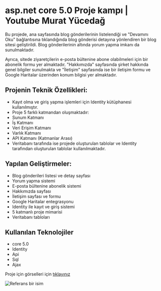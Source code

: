 # asp.net core 5.0 Proje kampı | Youtube Murat Yücedağ

Bu projede, ana sayfasında blog gönderilerinin listelendiği ve "Devamını Oku" bağlantısına tıklandığında blog gönderisi detayına yönlendiren bir blog sitesi geliştirildi. Blog gönderilerinin altında yorum yapma imkanı da sunulmaktadır.

Ayrıca, sitede ziyaretçilerin e-posta bültenine abone olabilmeleri için bir abonelik formu yer almaktadır. "Hakkımızda" sayfasında şirket hakkında genel bilgiler sunulmakta ve "İletişim" sayfasında ise bir iletişim formu ve Google Haritalar üzerinden konum bilgisi yer almaktadır.

## Projenin Teknik Özellikleri:

- Kayıt olma ve giriş yapma işlemleri için Identity kütüphanesi kullanılmıştır.
- Proje 5 farklı katmandan oluşmaktadır:
- Sunum Katmanı
- İş Katmanı
- Veri Erişim Katmanı
- Varlık Katmanı
- API Katmanı (Katmanlar Arası)
- Veritabanı tarafında ise projede oluşturulan tablolar ve Identity tarafından oluşturulan tablolar kullanılmaktadır.

## Yapılan Geliştirmeler:

- Blog gönderileri listesi ve detay sayfası
- Yorum yapma sistemi
- E-posta bültenine abonelik sistemi
- Hakkımızda sayfası
- İletişim sayfası ve formu
- Google Haritalar entegrasyonu
- Identity ile kayıt ve giriş sistemi
- 5 katmanlı proje mimarisi
- Veritabanı tabloları

## Kullanılan Teknolojiler
- core 5.0
- Identity
- Api
- Sql
- Ajax

Proje için görselleri için [tıklayınız](https://github.com/MustafaNur/CoreDemo/blob/main/Proje%20g%C3%B6rselleri/Screenshot_6.png)

![Referans bir isim](https://github.com/MustafaNur/CoreDemo/blob/main/Proje%20g%C3%B6rselleri/Screenshot_6.png)
